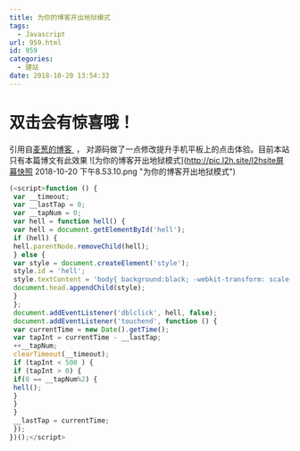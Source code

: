 ```yaml
---
title: 为你的博客开出地狱模式
tags:
  - Javascript
url: 959.html
id: 959
categories:
  - 建站
date: 2018-10-20 13:54:33
---
```


双击会有惊喜哦！
========

引用自[麦葱的博客 ](https://maicong.me/t/250) ， 对源码做了一点修改提升手机平板上的点击体验。目前本站只有本篇博文有此效果 ![为你的博客开出地狱模式](http://pic.l2h.site/l2hsite屏幕快照 2018-10-20 下午8.53.10.png "为你的博客开出地狱模式")
```javascript
(<script>function () {
 var __timeout;
 var __lastTap = 0;
 var __tapNum = 0;
 var hell = function hell() {
 var hell = document.getElementById('hell');
 if (hell) {
 hell.parentNode.removeChild(hell);
 } else {
 var style = document.createElement('style');
 style.id = 'hell';
 style.textContent = 'body{ background:black; -webkit-transform: scale(-1,1); -ms-transform: scale(-1,1); transform: scale(-1,1); -webkit-filter: sepia(0) saturate(0) invert(1) brightness(1) contrast(1); filter: sepia(0) saturate(0) invert(1) brightness(1) contrast(1); }';
 document.head.appendChild(style);
 }
 };
 document.addEventListener('dblclick', hell, false);
 document.addEventListener('touchend', function () {
 var currentTime = new Date().getTime();
 var tapInt = currentTime - __lastTap;
 ++__tapNum;
 clearTimeout(__timeout);
 if (tapInt < 500 ) {
 if (tapInt > 0) {
 if(0 == __tapNum%2) {
 hell();
 }
 }
 }
 __lastTap = currentTime;
 });
})();</script>
```